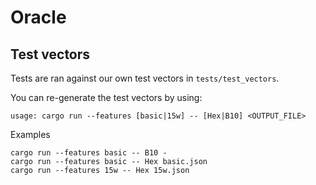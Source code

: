 # Oracle

## Test vectors

Tests are ran against our own test vectors in `tests/test_vectors`.

You can re-generate the test vectors by using:

```
usage: cargo run --features [basic|15w] -- [Hex|B10] <OUTPUT_FILE>
```

Examples

```
cargo run --features basic -- B10 -
cargo run --features basic -- Hex basic.json
cargo run --features 15w -- Hex 15w.json

```
